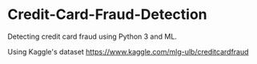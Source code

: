 # Credit-Card-Fraud-Detection
Detecting credit card fraud using Python 3 and ML.

Using Kaggle's dataset
https://www.kaggle.com/mlg-ulb/creditcardfraud

